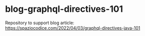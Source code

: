 # blog-graphql-directives-101
Repository to support blog article: https://spaziocodice.com/2022/04/03/graphql-directives-java-101
